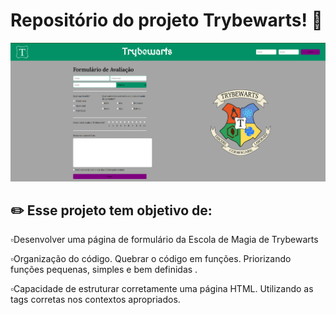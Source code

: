 # Repositório do projeto Trybewarts! 🏰️

<img src="https://github.com/WilliamNunes905/Projeto-Trybewarts/blob/main/Projeto.warts.png" alt="imagem.png" style="max-width: 100%;">

## ✏️  Esse projeto tem objetivo de:

 ▫️Desenvolver uma página de formulário da Escola de Magia de Trybewarts <br>

▫️Organização do código. Quebrar o código em funções. Priorizando funções pequenas, simples e bem definidas .<br>

▫️Capacidade de estruturar corretamente uma página HTML. Utilizando as tags corretas nos contextos apropriados. <br>



<br>

